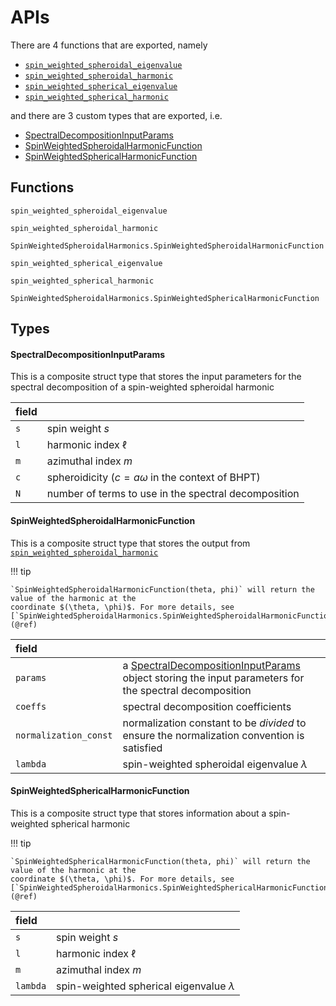 # APIs

There are 4 functions that are exported, namely
- [`spin_weighted_spheroidal_eigenvalue`](@ref)
- [`spin_weighted_spheroidal_harmonic`](@ref)
- [`spin_weighted_spherical_eigenvalue`](@ref)
- [`spin_weighted_spherical_harmonic`](@ref)

and there are 3 custom types that are exported, i.e.
- [SpectralDecompositionInputParams](@ref)
- [SpinWeightedSpheroidalHarmonicFunction](@ref)
- [SpinWeightedSphericalHarmonicFunction](@ref)

## Functions
```@docs
spin_weighted_spheroidal_eigenvalue
```

```@docs
spin_weighted_spheroidal_harmonic
```

```@docs
SpinWeightedSpheroidalHarmonics.SpinWeightedSpheroidalHarmonicFunction
```

```@docs
spin_weighted_spherical_eigenvalue
```

```@docs
spin_weighted_spherical_harmonic
```

```@docs
SpinWeightedSpheroidalHarmonics.SpinWeightedSphericalHarmonicFunction
```

## Types
#### SpectralDecompositionInputParams
This is a composite struct type that stores the input parameters for the spectral decomposition 
of a spin-weighted spheroidal harmonic

| field |   |
| :--- | :--- |
| `s` | spin weight $s$ |
| `l` | harmonic index $\ell$ |
| `m` | azimuthal index $m$ |
| `c` | spheroidicity ($c = a\omega$ in the context of BHPT) |
| `N` | number of terms to use in the spectral decomposition |

#### SpinWeightedSpheroidalHarmonicFunction
This is a composite struct type that stores the output from [`spin_weighted_spheroidal_harmonic`](@ref)

!!! tip

    `SpinWeightedSpheroidalHarmonicFunction(theta, phi)` will return the value of the harmonic at the 
    coordinate $(\theta, \phi)$. For more details, see [`SpinWeightedSpheroidalHarmonics.SpinWeightedSpheroidalHarmonicFunction`](@ref)

| field |   |
| :--- | :--- |
| `params` | a [SpectralDecompositionInputParams](@ref) object storing the input parameters for the spectral decomposition |
| `coeffs` | spectral decomposition coefficients |
| `normalization_const` | normalization constant to be *divided* to ensure the normalization convention is satisfied |
| `lambda` | spin-weighted spheroidal eigenvalue $\lambda$ |

#### SpinWeightedSphericalHarmonicFunction
This is a composite struct type that stores information about a spin-weighted spherical harmonic

!!! tip

    `SpinWeightedSphericalHarmonicFunction(theta, phi)` will return the value of the harmonic at the 
    coordinate $(\theta, \phi)$. For more details, see [`SpinWeightedSpheroidalHarmonics.SpinWeightedSphericalHarmonicFunction`](@ref)

| field |   |
| :--- | :--- |
| `s` | spin weight $s$ |
| `l` | harmonic index $\ell$ |
| `m` | azimuthal index $m$ |
| `lambda` | spin-weighted spherical eigenvalue $\lambda$ |
